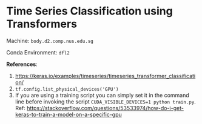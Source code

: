 # Time Series Classification using Transformers

Machine: ```body.d2.comp.nus.edu.sg```

Conda Environment: ```dfl2```

**References**:
1. https://keras.io/examples/timeseries/timeseries_transformer_classification/
2. ```tf.config.list_physical_devices('GPU')```
3. If you are using a training script you can simply set it in the command line before invoking the script ```CUDA_VISIBLE_DEVICES=1 python train.py```. Ref: https://stackoverflow.com/questions/53533974/how-do-i-get-keras-to-train-a-model-on-a-specific-gpu